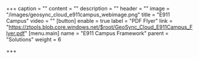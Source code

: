 +++
caption = ""
content = ""
description = ""
header = ""
image = "/images/geosync_cloud_e911campus_webimage.png"
title = "E911 Campus"
video = ""
[button]
enable = true
label = "PDF Flyer"
link = "https://ztools.blob.core.windows.net/$root/GeoSync_Cloud_E911Campus_Flyer.pdf"
[menu.main]
name = "E911 Campus Framework"
parent = "Solutions"
weight = 6

+++
